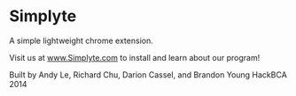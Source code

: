 Simplyte
========
A simple lightweight chrome extension.

Visit us at www.Simplyte.com to install and learn about our program!

Built by Andy Le, Richard Chu, Darion Cassel, and Brandon Young
HackBCA 2014
